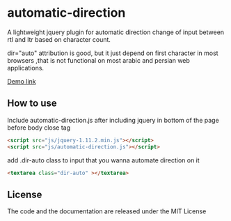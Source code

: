 # automatic-direction
A lightweight jquery plugin for automatic direction change of input between rtl and ltr based on character count.

dir="auto" attribution is good, but it just depend on first character in most browsers ,that is not functional on most arabic and persian web applications.

[Demo link](https://miladd3.github.io/automatic-direction/)

## How to use


Include automatic-direction.js after including jquery in bottom of the page before body close tag

```html
<script src="js/jquery-1.11.2.min.js"></script>
<script src="js/automatic-direction.js"></script>
```

add .dir-auto class to input that you wanna automate direction on it

```html
<textarea class="dir-auto" ></textarea>
```
## License

The code and the documentation are released under the MIT License